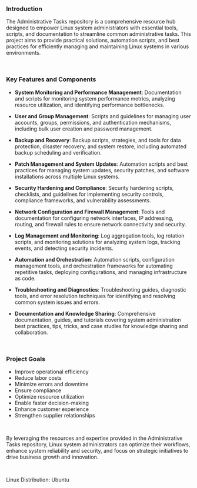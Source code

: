 ### Introduction

The Administrative Tasks repository is a comprehensive resource hub designed to empower Linux system administrators with essential tools, scripts, and documentation to streamline common administrative tasks. This project aims to provide practical solutions, automation scripts, and best practices for efficiently managing and maintaining Linux systems in various environments.

<br>

### Key Features and Components

- <b>System Monitoring and Performance Management</b>: Documentation and scripts for monitoring system performance metrics, analyzing resource utilization, and identifying performance bottlenecks.

- <b>User and Group Management</b>: Scripts and guidelines for managing user accounts, groups, permissions, and authentication mechanisms, including bulk user creation and password management.

- <b>Backup and Recovery</b>: Backup scripts, strategies, and tools for data protection, disaster recovery, and system restore, including automated backup scheduling and verification.

- <b>Patch Management and System Updates</b>: Automation scripts and best practices for managing system updates, security patches, and software installations across multiple Linux systems.

- <b>Security Hardening and Compliance</b>: Security hardening scripts, checklists, and guidelines for implementing security controls, compliance frameworks, and vulnerability assessments.

- <b>Network Configuration and Firewall Management</b>: Tools and documentation for configuring network interfaces, IP addressing, routing, and firewall rules to ensure network connectivity and security.

- <b>Log Management and Monitoring</b>: Log aggregation tools, log rotation scripts, and monitoring solutions for analyzing system logs, tracking events, and detecting security incidents.

- <b>Automation and Orchestration</b>: Automation scripts, configuration management tools, and orchestration frameworks for automating repetitive tasks, deploying configurations, and managing infrastructure as code.

- <b>Troubleshooting and Diagnostics</b>: Troubleshooting guides, diagnostic tools, and error resolution techniques for identifying and resolving common system issues and errors.

- <b>Documentation and Knowledge Sharing</b>: Comprehensive documentation, guides, and tutorials covering system administration best practices, tips, tricks, and case studies for knowledge sharing and collaboration.

<br>

### Project Goals

- Improve operational efficiency
- Reduce labor costs
- Minimize errors and downtime
- Ensure compliance
- Optimize resource utilization
- Enable faster decision-making
- Enhance customer experience
- Strengthen supplier relationships

<br>

By leveraging the resources and expertise provided in the Administrative Tasks repository, Linux system administrators can optimize their workflows, enhance system reliability and security, and focus on strategic initiatives to drive business growth and innovation.

<br>

Linux Distribution: Ubuntu
